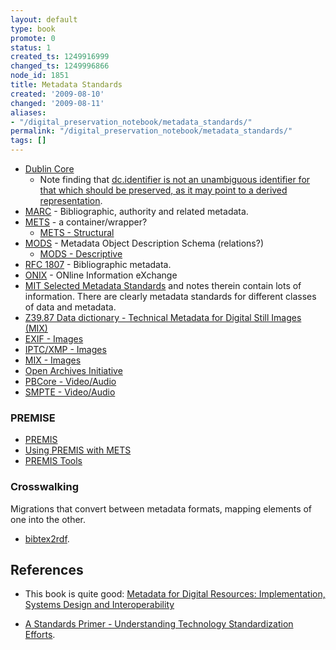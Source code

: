 ```yaml
---
layout: default
type: book
promote: 0
status: 1
created_ts: 1249916999
changed_ts: 1249996866
node_id: 1851
title: Metadata Standards
created: '2009-08-10'
changed: '2009-08-11'
aliases:
- "/digital_preservation_notebook/metadata_standards/"
permalink: "/digital_preservation_notebook/metadata_standards/"
tags: []
---
```

- [Dublin Core](http://dublincore.org/)
  - Note finding that [dc.identifier is not an unambiguous identifier for that which should be preserved, as it may point to a derived representation](http://libtechissues.blogspot.com/2006/12/digital-preservation-using-oai-pmh-as.html).
- [MARC](http://www.loc.gov/marc/) - Bibliographic, authority and related metadata.
- [METS](http://www.loc.gov/standards/mets/) - a container/wrapper?
  - [METS - Structural](http://www.loc.gov/standards/mets/METSOverview.v2.html)
- [MODS](http://www.loc.gov/standards/mods/) - Metadata Object Description Schema (relations?)
  - [MODS - Descriptive](http://www.loc.gov/standards/mods/)
- [RFC 1807](http://rfc.net/rfc1807.html) - Bibliographic metadata.
- [ONIX](http://libraries.mit.edu/guides/subjects/metadata/standards/onix.html) - ONline Information eXchange
- [MIT Selected Metadata Standards](http://libraries.mit.edu/guides/subjects/metadata/standards.html) and notes therein contain lots of information. There are clearly metadata standards for different classes of data and metadata.
- [Z39.87 Data dictionary - Technical Metadata for Digital Still Images (MIX)](http://www.loc.gov/standards/mix/)
- [EXIF - Images](http://www.jeita.or.jp/)
- [IPTC/XMP - Images](http://www.iptc.org/IPTC4XMP/)
- [MIX - Images](http://www.niso.org/standards/resources/Z39_87_trial_use.pdf)
- [Open Archives Initiative](http://www.openarchives.org/)
- [PBCore - Video/Audio](http://www.utah.edu/cpbmetadata/)
- [SMPTE - Video/Audio](http://www.smpte-ra.org/mdd)


### PREMISE ###

* [PREMIS](http://www.loc.gov/standards/premis/)
* [Using PREMIS with METS](http://www.loc.gov/standards/premis/premis-mets.html)
* [PREMIS Tools](http://www.loc.gov/standards/premis/tools.html)

### Crosswalking ###

Migrations that convert between metadata formats, mapping elements of one into the other.

 * [bibtex2rdf](http://www.l3s.de/~siberski/bibtex2rdf/).


## References ##

* This book is quite good: <a href="http://www.amazon.co.uk/gp/product/1843343010?ie=UTF8&tag=anjacksonnet-21&linkCode=as2&camp=1634&creative=6738&creativeASIN=1843343010">Metadata for Digital Resources: Implementation, Systems Design and Interoperability</a><img src="http://www.assoc-amazon.co.uk/e/ir?t=anjacksonnet-21&l=as2&o=2&a=1843343010" width="1" height="1" border="0" alt="" style="border:none !important; margin:0px !important;" />

* [A Standards Primer - Understanding Technology Standardization Efforts](http://stephesblog.blogs.com/my_weblog/2008/04/a-standards-pri.html).



